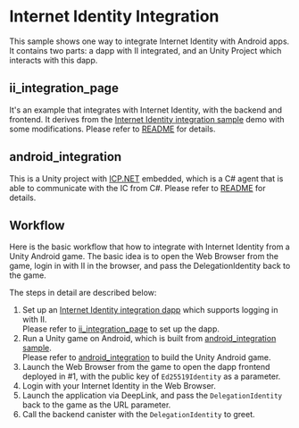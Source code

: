 # Internet Identity Integration
This sample shows one way to integrate Internet Identity with Android apps. It contains two parts: a dapp with II integrated, and an Unity Project which interacts with this dapp.

## ii_integration_page
It's an example that integrates with Internet Identity, with the backend and frontend. It derives from the [Internet Identity integration sample](https://github.com/dfinity/examples/tree/master/motoko/internet_identity_integration) demo with some modifications.
Please refer to [README](./ii_integration_page/README.md) for details.

## android_integration
This is a Unity project with [ICP.NET](https://github.com/BoomDAO/ICP.NET) embedded, which is a C# agent that is able to communicate with the IC from C#. Please refer to [README](./android_integration/README.md) for details. 

## Workflow
Here is the basic workflow that how to integrate with Internet Identity from a Unity Android game. The basic idea is to open the Web Browser from the game, login in with II in the browser, and pass the DelegationIdentity back to the game.

The steps in detail are described below:

1. Set up an [Internet Identity integration dapp](#ii_integration_page) which supports logging in with II.  
   Please refer to [ii_integration_page](./ii_integration_page/README.md) to set up the dapp.
2. Run a Unity game on Android, which is built from [android_integration sample](#android_integration).  
   Please refer to [android_integration](./android_integration/README.md) to build the Unity Android game.
3. Launch the Web Browser from the game to open the dapp frontend deployed in #1, with the public key of `Ed25519Identity` as a parameter.
4. Login with your Internet Identity in the Web Browser.
5. Launch the application via DeepLink, and pass the `DelegationIdentity` back to the game as the URL parameter.
6. Call the backend canister with the `DelegationIdentity` to greet.

